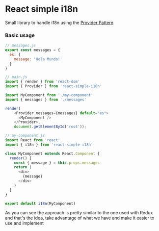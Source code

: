# React simple i18n

Small library to handle i18n using the [Provider Pattern](https://medium.com/@bloodyowl/the-provider-and-higher-order-component-patterns-with-react-d16ab2d1636)

### Basic usage

```js
// messages.js
export const messages = {
  es: {
    message: 'Hola Mundo!'
  }
}

// main.js
import { render } from 'react-dom'
import { Provider } from 'react-simple-i18n'

import MyComponent from './my-component'
import { messages } from './messages'

render(
    <Provider messages={messages} default="es">
      <MyComponent />
    </Provider>,
    document.getElementById('root'));

// my-component.js
import React from 'react'
import { i18n } from 'react-simple-i18n'

class MyComponent extends React.Component {
  render() {
    const { message } = this.props.messages
    return (
      <div>
        {message}
      </div>
    )
  }
}

export default i18n(MyComponent)

```

As you can see the approach is pretty similar to the one used with Redux and that's the idea, take advantage of what we have and make it easier to use and implement